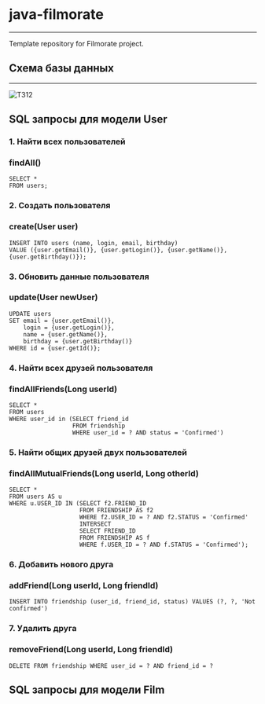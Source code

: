 # java-filmorate

---
Template repository for Filmorate project.


## Схема базы данных

---
![ТЗ12](https://github.com/user-attachments/assets/66f38049-17a3-41ab-b5e5-81b817f30775)

## SQL запросы для модели User

### 1. Найти всех пользователей
### findAll()
```
SELECT *
FROM users;
```
### 2. Создать пользователя
### create(User user)
```
INSERT INTO users (name, login, email, birthday)
VALUE ({user.getEmail()}, {user.getLogin()}, {user.getName()}, {user.getBirthday()});
```
### 3. Обновить данные пользователя
### update(User newUser)
```
UPDATE users 
SET email = {user.getEmail()}, 
    login = {user.getLogin()}, 
    name = {user.getName()}, 
    birthday = {user.getBirthday()}
WHERE id = {user.getId()};
```
### 4. Найти всех друзей пользователя
### findAllFriends(Long userId)
```
SELECT *
FROM users
WHERE user_id in (SELECT friend_id
                  FROM friendship
                  WHERE user_id = ? AND status = 'Confirmed')
```
### 5. Найти общих друзей двух пользователей
### findAllMutualFriends(Long userId, Long otherId)
```
SELECT *
FROM users AS u
WHERE u.USER_ID IN (SELECT f2.FRIEND_ID
                    FROM FRIENDSHIP AS f2
                    WHERE f2.USER_ID = ? AND f2.STATUS = 'Confirmed'
                    INTERSECT
                    SELECT FRIEND_ID
                    FROM FRIENDSHIP AS f
                    WHERE f.USER_ID = ? AND f.STATUS = 'Confirmed');
```
### 6. Добавить нового друга
### addFriend(Long userId, Long friendId)
```
INSERT INTO friendship (user_id, friend_id, status) VALUES (?, ?, 'Not confirmed')
```
### 7. Удалить друга
### removeFriend(Long userId, Long friendId)
```
DELETE FROM friendship WHERE user_id = ? AND friend_id = ?
```
## SQL запросы для модели Film
